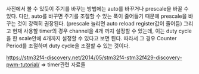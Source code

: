 사진에서 볼 수 있듯이 주기를 바꾸는 방법에는 auto를 바꾸거나 prescale을 바꿀 수 있다.
다만, auto를 바꾸면 주기를 조절할 수 있는 폭이 줄어들기 때문에 prescale을 바꾸는 것이 강력히 권장된다. (prescale 늘리면 auto reload register값이 줄어듬)
그리고 현재 사용할 timer의 경우 channel을 4개 까지 설정할 수 있는데, 이는 duty cycle을 한 scale안에 4개까지 설정할 수 있다고 보면 된다.
따라서 그 경우 Counter Period를 조절하며 duty cycle을 조절할 수 있는 것이다.

https://stm32f4-discovery.net/2014/05/stm32f4-stm32f429-discovery-pwm-tutorial/  => timer관련 자료들
